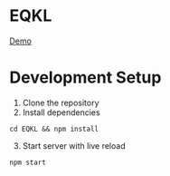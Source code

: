# EQKL

[Demo](https://0xedward.github.io/EQKL/)

# Development Setup
1. Clone the repository
2. Install dependencies 
```
cd EQKL && npm install
```
3. Start server with live reload
```
npm start
```
